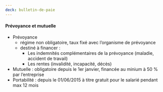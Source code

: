 ```yaml
---
deck: bulletin-de-paie
---
```


#### Prévoyance et mutuelle

* Prévoyance
  * régime non obligatoire, taux fixé avec l’organisme de prévoyance
  * destiné à financer :
    * Les indemnités complémentaires de la prévoyance <span class="info">(maladie, accident de travail)</span>
    * Les rentes <span class="info">(invalidité, incapacité, décès)</span>
* Mutuelle : obligatoire depuis le 1er janvier, financée au minium à 50 % par l’entreprise
* Portabilité : depuis le 01/06/2015 à titre gratuit pour le salarié pendant max 12 mois
